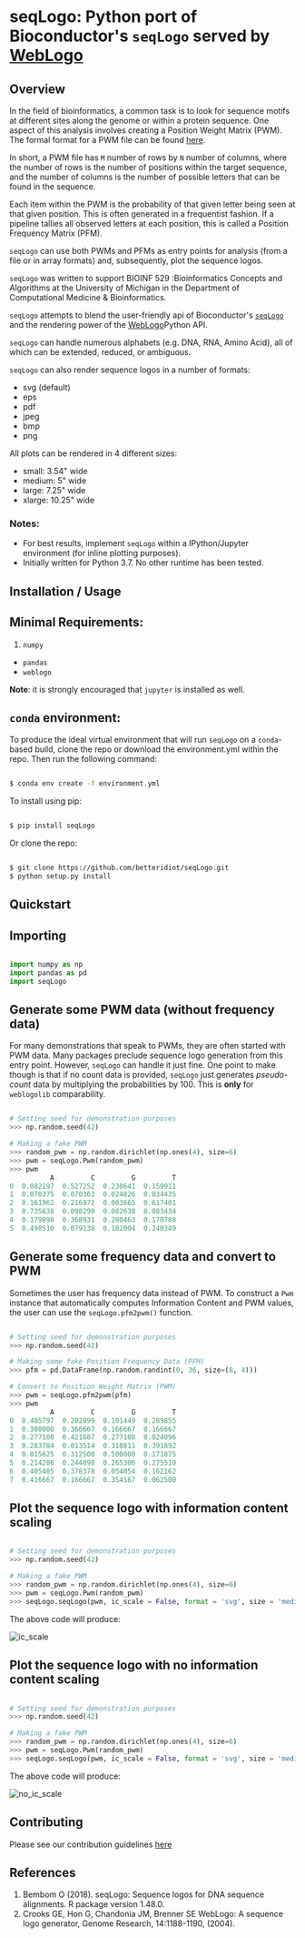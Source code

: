 seqLogo: Python port of Bioconductor's `seqLogo` served by [WebLogo](http://weblogo.threeplusone.com/)
===============================

Overview
--------

In the field of bioinformatics, a common task is to look for sequence motifs at 
different sites along the genome or within a protein sequence. One aspect of this
analysis involves creating a Position Weight Matrix (PWM). The formal format for
a PWM file can be found [here](http://bioinformatics.intec.ugent.be/MotifSuite/pwmformat.php).

In short, a PWM file has `M` number of rows by `N` number of columns, where the
number of rows is the number of positions within the target sequence, and the number
of columns is the number of possible letters that can be found in the sequence.

Each item within the PWM is the probability of that given letter being seen at that
given position. This is often generated in a frequentist fashion. If a pipeline
tallies all observed letters at each position, this is called a Position Frequency Matrix (PFM).

`seqLogo` can use both PWMs and PFMs as entry points for analysis (from a file or in array formats)
and, subsequently, plot the sequence logos.

`seqLogo` was written to support BIOINF 529 :Bioinformatics Concepts and Algorithms
at the University of Michigan in the Department of Computational Medicine & Bioinformatics.

`seqLogo` attempts to blend the user-friendly api of Bioconductor's [`seqLogo`](http://bioconductor.org/packages/release/bioc/html/seqLogo.html) 
and the rendering power of the [WebLogo](http://weblogo.threeplusone.com/)Python API.

`seqLogo` can handle numerous alphabets (e.g. DNA, RNA, Amino Acid), all of which
can be extended, reduced, or ambiguous.

`seqLogo` can also render sequence logos in a number of formats:
* svg (default)
* eps
* pdf
* jpeg
* bmp
* png

All plots can be rendered in 4 different sizes:
* small: 3.54" wide
* medium: 5" wide
* large: 7.25" wide
* xlarge: 10.25" wide

### Notes:
* For best results, implement `seqLogo` within a IPython/Jupyter environment (for inline plotting purposes).
* Initially written for Python 3.7. No other runtime has been tested.

Installation / Usage
--------------------

## Minimal Requirements:
1. `numpy`
* `pandas`
* `weblogo`

**Note**: it is strongly encouraged that `jupyter` is installed as well.

## `conda` environment:

To produce the ideal virtual environment that will run `seqLogo` on a `conda`-based
build, clone the repo or download the environment.yml within the repo. Then run the following
command:

```bash

$ conda env create -f environment.yml

```

To install using pip:

```bash

$ pip install seqLogo

```
Or clone the repo:

```bash

$ git clone https://github.com/betteridiot/seqLogo.git
$ python setup.py install

```

Quickstart
----------

## Importing

```python

import numpy as np
import pandas as pd
import seqLogo

```

## Generate some PWM data (without frequency data)

For many demonstrations that speak to PWMs, they are often started with PWM data.
Many packages preclude sequence logo generation from this entry point. However,
`seqLogo` can handle it just fine. One point to make though is that if no count 
data is provided, `seqLogo` just generates *pseudo-count* data by multiplying the
probabilities by 100. This is **only** for `weblogolib` comparability.

```python

# Setting seed for demonstration purposes
>>> np.random.seed(42)

# Making a fake PWM
>>> random_pwm = np.random.dirichlet(np.ones(4), size=6)
>>> pwm = seqLogo.Pwm(random_pwm)
>>> pwm
          A         C         G         T
0  0.082197  0.527252  0.230641  0.159911
1  0.070375  0.070363  0.024826  0.834435
2  0.161962  0.216972  0.003665  0.617401
3  0.735638  0.098290  0.082638  0.083434
4  0.179898  0.368931  0.280463  0.170708
5  0.498510  0.079138  0.182004  0.240349

```
## Generate some frequency data and convert to PWM
Sometimes the user has frequency data instead of PWM. To construct a `Pwm` instance
that automatically computes Information Content and PWM values, the user can use
the `seqLogo.pfm2pwm()` function.

```python

# Setting seed for demonstration purposes
>>> np.random.seed(42)

# Making some fake Position Frequency Data (PFM)
>>> pfm = pd.DataFrame(np.random.randint(0, 36, size=(8, 4)))

# Convert to Position Weight Matrix (PWM)
>>> pwm = seqLogo.pfm2pwm(pfm)
>>> pwm
          A         C         G         T
0  0.405797  0.202899  0.101449  0.289855
1  0.300000  0.366667  0.166667  0.166667
2  0.277108  0.421687  0.277108  0.024096
3  0.283784  0.013514  0.310811  0.391892
4  0.015625  0.312500  0.500000  0.171875
5  0.214286  0.244898  0.265306  0.275510
6  0.405405  0.378378  0.054054  0.162162
7  0.416667  0.166667  0.354167  0.062500

```

## Plot the sequence logo with information content scaling

```python

# Setting seed for demonstration purposes
>>> np.random.seed(42)

# Making a fake PWM
>>> random_pwm = np.random.dirichlet(np.ones(4), size=6)
>>> pwm = seqLogo.Pwm(random_pwm)
>>> seqLogo.seqLogo(pwm, ic_scale = False, format = 'svg', size = 'medium')

```

The above code will produce:

![ic_scale](./docs/figures/ic_scale.svg)

## Plot the sequence logo with no information content scaling

```python

# Setting seed for demonstration purposes
>>> np.random.seed(42)

# Making a fake PWM
>>> random_pwm = np.random.dirichlet(np.ones(4), size=6)
>>> pwm = seqLogo.Pwm(random_pwm)
>>> seqLogo.seqLogo(pwm, ic_scale = False, format = 'svg', size = 'medium')

```

The above code will produce:

![no_ic_scale](./docs/figures/no_ic_scale.svg)

Contributing
------------

Please see our contribution guidelines [here](https://github.com/betteridiot/seqLogo/blob/master/CONTRIBUTING.md)

References
----------

1. Bembom O (2018). seqLogo: Sequence logos for DNA sequence alignments. R package version 1.48.0.
2. Crooks GE, Hon G, Chandonia JM, Brenner SE WebLogo: A sequence logo generator,
Genome Research, 14:1188-1190, (2004).